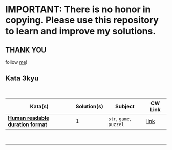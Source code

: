 # IMPORTANT: There is no honor in copying. Please use this repository to learn and improve my solutions.
## THANK YOU

follow [me](https://www.codewars.com/users/Fyo%20saadati)!



## Kata 3kyu

<br>

| Kata(s) | Solution(s) | Subject | CW Link |
|--|--|--|--|
| [**Human readable duration format**](4kyuKatas/Human_readable_duration_format.md)  | 1 | `str`, `game`, `puzzel` | [link](https://www.codewars.com/kata/57f2b753e3b78621da0020e8) |


<br>

---

